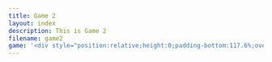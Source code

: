 ```yaml
--- 
title: Game 2
layout: index
description: This is Game 2
filename: game2
game: '<div style="position:relative;height:0;padding-bottom:117.6%;overflow:hidden;"><iframe style="position:absolute;top:0;left:10%;width:80%;height:100%;" src="https://arcade.makecode.com/---run?id=_E8K3gY03z4Ah" allowfullscreen="allowfullscreen" sandbox="allow-popups allow-forms allow-scripts allow-same-origin" frameborder="0"></iframe></div>'
--- 
```

